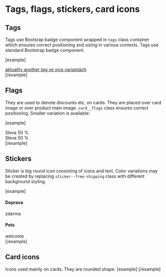 Tags, flags, stickers, card icons
=================================

## Tags
Tags use Bootsrap badge component wrapped in <code>tags</code> class container which ensures correct positioning and sizing in various contexts. Tags use standard Bootstrap badge component.

[example]
<div class="tags">
	<a href="#">
		<span class="badge tag-item tag--news tag--bg-gray-dark"><span class="fas fa-tag"></span> aktuality</span>
	</a>
	<a href="#">
		<span class="badge tag-item tag--bg-blue"><span class="fas fa-tag"></span> another tag</span>
	</a>
	<a href="#">
		<span class="badge tag-item tag--bg-orange"><span class="fas fa-tag"></span> ve více variantách</span>
	</a>
</div>
[/example]

## Flags
They are used to denote discounts etc. on cards. They are placed over card image or over product main image. <code>card__flags</code> class ensures correct positioning. Smaller variation is available:

[example]
<div class="card__flags">
	<div class="product__flag product__flag--sale product__flag--lg">
		<span class="product__flag__title">Sleva</span> <span class="product__flag__number">50&nbsp;%</span>
	</div>
</div>
	
<div class="card__flags">
	<div class="product__flag product__flag--sale product__flag--sm">
		<span class="product__flag__title">Sleva</span> <span class="product__flag__number">50&nbsp;%</span>
	</div>
</div>
[/example]
		
## Stickers
Sticker is big round icon consisting of icons and text. Color variations may be created by replacing <code>sticker--free-shipping</code> class with different background styling.

[example]
<div class="sticker sticker--free-shipping">
	<div class="sticker__icon"><span class="fas fa-truck"></span></div>
	<h4 class="sticker__title">Doprava</h4>
	<div class="sticker__text">zdarma</div>
	<div class="sticker__icon"><span class="fas fa-check"></span></div>
</div>
		
<div class="sticker bg-info">
	<div class="sticker__icon"><i class="fas fa-dog"></i> <i class="fas fa-cat"></i></div>
	<h4 class="sticker__title">Pets</h4>
	<div class="sticker__text">welcome</div>
</div>
[/example]

## Card icons
Icons used mainly on cards. They are rounded shape.
[example]
<span class="card-icon card-icon--favourite" title="Your favourite product"><span class="fas fa-heart"></span></span>
<span class="card-icon"><i class="fa-solid fa-fish"></i></span>
<span class="card-icon bg-success"><i class="fa-solid fa-frog"></i></span>
[/example]